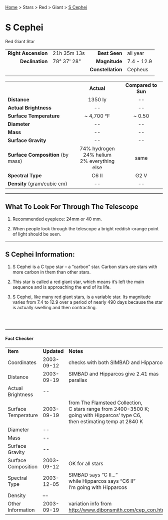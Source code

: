 <p><a href="/">Home</a> > Stars > Red > Giant > <a href=".">S Cephei</a> </p>

# S Cephei 
Red Giant Star

|   |   |   |   |
|--:|:--|--:|:--|
|<b>Right Ascension</b>|21h 35m 13s|<b>Best Seen</b>|all year|
|<b>Declination</b>|78&deg; 37' 28"|<b>Magnitude</b>|7.4 - 12.9|
|  |  |<b>Constellation</b>|Cepheus|
|  |  |  |

	
|  |  |  |
|--|:--:|:--:|
|  |<b>Actual</b>|<b>Compared to Sun</b>|
|<b>Distance</b>|1350 ly|--|
|<b>Actual Brightness</b>|--|--|
|<b>Surface Temperature</b>|~ 4,700 &deg;F|~ 0.50|
|<b>Diameter</b>|--|--|
|<b>Mass</b>|--|--|
|<b>Surface Gravity</b>|--|--|
|<b>Surface Composition</b> (by mass)|74% hydrogen<br>24% helium<br>2% everything else|same|
|<b>Spectral Type</b>|C6 II|G2 V|
|<b>Density</b> (gram/cubic cm)|--|--|

<hr/>


## What To Look For Through The Telescope

1.	Recommended eyepiece: 24mm or 40 mm.

2.	When people look through the telescope a bright reddish-orange point of light should be seen.

<hr/>

## S Cephei Information:

1.	S Cephei is a C type star – a “carbon” star.  Carbon stars are stars with more carbon in them than other stars.

2.	This star is called a red giant star, which means it’s left the main sequence and is approaching the end of its life.
 

3.	S Cephei, like many red giant stars, is a variable star.  Its magnitude varies from 7.4 to 12.9 over a period of nearly 490 days because the star is actually swelling and then contracting.

<br/><br/>
<hr/>

#### Fact Checker

|  |  |  |
|--|--|--|
|<b>Item</b>|<b>Updated</b>|<b>Notes</b>|
|Coordinates|2003-09-12|checks with both SIMBAD and Hipparcos|
|Distance|2003-09-19|SIMBAD and Hipparcos give 2.41 mas parallax|
|Actual Brightness|--|  |
|Surface Temperature|2003-09-19|from The Flamsteed Collection,<br/>C stars range from 2400-3500 K;<br/>going with Hipparcos’ type C6,<br/>then estimating temp at 2840 K|
|Diameter|--|  |
|Mass|--|  |
|Surface Gravity|--|  |
|Surface Composition|2003-09-12|OK for all stars|
|Spectral Type|2003-12-05|SIMBAD says “C II...” <br/>while Hipparcos says “C6 II”<br/>I’m going with Hipparcos|
|Density|–-|  |
|Other Information|2003-09-19|variation info from<br/> http://www.dibonsmith.com/cep_con.htm|
